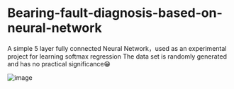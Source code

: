 # Bearing-fault-diagnosis-based-on-neural-network
A simple 5 layer fully connected Neural Network，used as an experimental project for learning softmax regression
The data set is randomly generated and has no practical significance😁

![image](https://user-images.githubusercontent.com/36271583/211177525-48fa35d0-b5b3-4e36-a3f3-92e92bbb339f.png)
